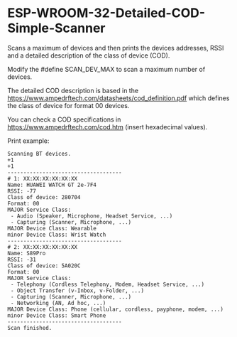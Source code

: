 # ESP-WROOM-32-Detailed-COD-Simple-Scanner
Scans a maximum of devices and then prints the devices addresses, RSSI and a detailed description of the class of device (COD).

Modify the #define SCAN_DEV_MAX to scan a maximum number of devices.

The detailed COD description is based in the https://www.ampedrftech.com/datasheets/cod_definition.pdf which defines the class of device for format 00 devices.

You can check a COD specifications in https://www.ampedrftech.com/cod.htm (insert hexadecimal values).

Print example:
```
Scanning BT devices.
+1
+1
------------------------------------
# 1: XX:XX:XX:XX:XX:XX
Name: HUAWEI WATCH GT 2e-7F4
RSSI: -77
Class of device: 280704 
Format: 00
MAJOR Service Class:
 - Audio (Speaker, Microphone, Headset Service, ...)
 - Capturing (Scanner, Microphone, ...)
MAJOR Device Class: Wearable
minor Device Class: Wrist Watch
------------------------------------
# 2: XX:XX:XX:XX:XX:XX
Name: S89Pro
RSSI: -31
Class of device: 5A020C 
Format: 00
MAJOR Service Class:
 - Telephony (Cordless Telephony, Modem, Headset Service, ...)
 - Object Transfer (v-Inbox, v-Folder, ...)
 - Capturing (Scanner, Microphone, ...)
 - Networking (AN, Ad hoc, ...)
MAJOR Device Class: Phone (cellular, cordless, payphone, modem, ...)
minor Device Class: Smart Phone
------------------------------------
Scan finished.
```
